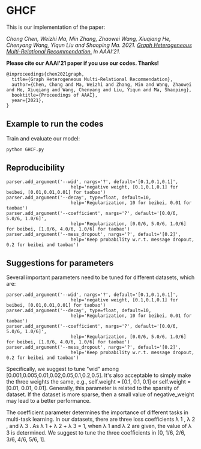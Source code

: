# GHCF

This is our implementation of the paper:

*Chong Chen, Weizhi Ma, Min Zhang, Zhaowei Wang, Xiuqiang He, Chenyang Wang, Yiqun Liu and Shaoping Ma. 2021. [Graph Heterogeneous Multi-Relational Recommendation.](https://chenchongthu.github.io/files/AAAI_GHCF.pdf) 
In AAAI'21.*

**Please cite our AAAI'21 paper if you use our codes. Thanks!**

```
@inproceedings{chen2021graph,
  title={Graph Heterogeneous Multi-Relational Recommendation},
  author={Chen, Chong and Ma, Weizhi and Zhang, Min and Wang, Zhaowei and He, Xiuqiang and Wang, Chenyang and Liu, Yiqun and Ma, Shaoping},
  booktitle={Proceedings of AAAI},
  year={2021},
}
```

## Example to run the codes		

Train and evaluate our model:

```
python GHCF.py
```

## Reproducibility

```
parser.add_argument('--wid', nargs='?', default='[0.1,0.1,0.1]',
                        help='negative weight, [0.1,0.1,0.1] for beibei, [0.01,0.01,0.01] for taobao')
parser.add_argument('--decay', type=float, default=10,
                        help='Regularization, 10 for beibei, 0.01 for taobao')
parser.add_argument('--coefficient', nargs='?', default='[0.0/6, 5.0/6, 1.0/6]',
                        help='Regularization, [0.0/6, 5.0/6, 1.0/6] for beibei, [1.0/6, 4.0/6, 1.0/6] for taobao')
parser.add_argument('--mess_dropout', nargs='?', default='[0.2]',
                        help='Keep probability w.r.t. message dropout, 0.2 for beibei and taobao')
```

## Suggestions for parameters

Several important parameters need to be tuned for different datasets, which are:

```
parser.add_argument('--wid', nargs='?', default='[0.1,0.1,0.1]',
                        help='negative weight, [0.1,0.1,0.1] for beibei, [0.01,0.01,0.01] for taobao')
parser.add_argument('--decay', type=float, default=10,
                        help='Regularization, 10 for beibei, 0.01 for taobao')
parser.add_argument('--coefficient', nargs='?', default='[0.0/6, 5.0/6, 1.0/6]',
                        help='Regularization, [0.0/6, 5.0/6, 1.0/6] for beibei, [1.0/6, 4.0/6, 1.0/6] for taobao')
parser.add_argument('--mess_dropout', nargs='?', default='[0.2]',
                        help='Keep probability w.r.t. message dropout, 0.2 for beibei and taobao')
```

Specifically, we suggest to tune "wid" among \[0.001,0.005,0.01,0.02,0.05,0.1,0.2,0.5]. It's also acceptable to simply make the three weights the same, e.g., self.weight = \[0.1, 0.1, 0.1] or self.weight = \[0.01, 0.01, 0.01]. Generally, this parameter is related to the sparsity of dataset. If the dataset is more sparse, then a small value of negative_weight may lead to a better performance.

The coefficient parameter determines the importance of different tasks in multi-task learning. In our datasets, there are three loss coefﬁcients λ 1 , λ 2 , and λ 3 . As λ 1 + λ 2 + λ 3 = 1, when λ 1 and λ 2 are given, the value of λ 3 is determined. We suggest to tune the three coefﬁcients in \[0, 1/6, 2/6, 3/6, 4/6, 5/6, 1].






